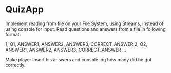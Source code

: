 # QuizApp
Implement reading from file on your File System, using Streams, instead of using console for input. Read questions and answers from a file in following format:

1, Q1, ANSWER1, ANSWER2, ANSWER3, CORRECT_ANSWER
2, Q2, ANSWER1, ANSWER2, ANSWER3, CORRECT_ANSWER
...


Make player insert his answers and console log how many did he got correctly.
